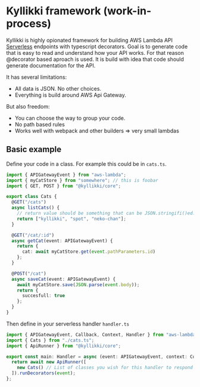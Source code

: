 # Kyllikki framework (work-in-process)

Kyllikki is highly opionated framework for building AWS Lambda API [Serverless](www.serverless.com) endpoints with typescript decorators. Goal is to generate code that is easy to read and understand how your API works. For that reason @decorator based aproach is used. It is build with idea that code should generate documentation for the API.

It has several limitations:

- All data is JSON. No other choices.
- Everything is build around AWS Api Gateway.

But also freedom:

- You can choose the way to group your code.
- No path based rules
- Works well with webpack and other builders => very small lambdas

## Basic example

Define your code in a class. For example this could be in `cats.ts`.

```typescript
import { APIGatewayEvent } from "aws-lambda";
import { myCatStore } from "somewhere"; // this is foobar
import { GET, POST } from "@kyllikki/core";

export class Cats {
  @GET("/cats")
  async listCats() {
    // return value should be something that can be JSON.stringifi()ed.
    return ["kyllikki", "spot", "neko-chan"];
  }

  @GET("/cat/:id")
  async getCat(event: APIGatewayEvent) {
    return {
      cat: await myCatStore.get(event.pathParameters.id)
    };
  }

  @POST("/cat")
  async saveCat(event: APIGatewayEvent) {
    await myCatStore.save(JSON.parse(event.body));
    return {
      succesfull: true
    };
  }
}
```

Then define in your serverless handler `handler.ts`

```typescript
import { APIGatewayEvent, Callback, Context, Handler } from "aws-lambda";
import { Cats } from "./cats.ts";
import { ApiRunner } from "@kyllikki/core";

export const main: Handler = async (event: APIGatewayEvent, context: Context, callback: Callback) => {
  return await new ApiRunner([
    new Cats() // List of classes you wish for this handler to respond to
  ]).runDecorators(event);
};
```
